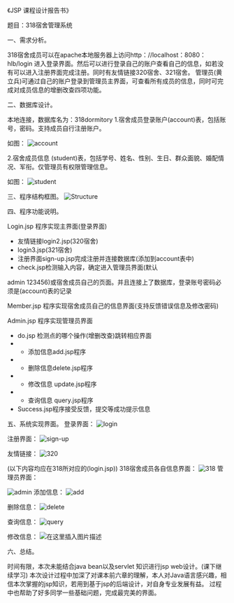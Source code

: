 
《JSP 课程设计报告书》

题目：318宿舍管理系统

一、需求分析。

318宿舍成员可以在apache本地服务器上访问http：//localhost：8080：hlb/login 进入登录界面。然后可以进行登录自己的账户查看自己的信息，如若没有可以进入注册界面完成注册。同时有友情链接320宿舍、321宿舍。
管理员(黄立兵)可通过自己的账户登录到管理员主界面，可查看所有成员的信息，同时可完成对成员信息的增删改查四项功能。

二、数据库设计。

本地连接，数据库名为：318dormitory
1.宿舍成员登录账户(account)表，包括账号，密码。支持成员自行注册账户。	

如图：
![account](https://img-blog.csdnimg.cn/20200102214642439.png)

2.宿舍成员信息 (student)表，包括学号、姓名、性别、生日、群众面貌、婚配情况、军衔。仅管理员有权限管理信息。

如图：
![student](https://img-blog.csdnimg.cn/20200102214715963.png)

三、程序结构框图。
![Structure](https://img-blog.csdnimg.cn/20200102214803255.png?x-oss-process=image/watermark,type_ZmFuZ3poZW5naGVpdGk,shadow_10,text_aHR0cHM6Ly9ibG9nLmNzZG4ubmV0L3FxXzQ0ODI0NDAw,size_16,color_FFFFFF,t_70)

四、程序功能说明。

Login.jsp 程序实现主界面(登录界面)
* 友情链接login2.jsp(320宿舍)  
* login3.jsp(321宿舍)
* 注册界面sign-up.jsp完成注册并连接数据库(添加到account表中)  
* check.jsp检测输入内容，确定进入管理员界面(默认

admin 123456)或宿舍成员自己的页面。并且连接上了数据库，登录账号密码必须是(account)表的记录

Member.jsp 程序实现宿舍成员自己的信息界面(支持反馈错误信息及修改密码)

Admin.jsp 程序实现管理员界面
* do.jsp 检测点的哪个操作(增删改查)跳转相应界面
* * 添加信息add.jsp程序
* * 删除信息delete.jsp程序
* * 修改信息 update.jsp程序
* * 查询信息 query.jsp程序
* Success.jsp程序接受反馈，提交等成功提示信息

五、系统实现界面。
登录界面：
![login](https://img-blog.csdnimg.cn/20200102214918994.png?x-oss-process=image/watermark,type_ZmFuZ3poZW5naGVpdGk,shadow_10,text_aHR0cHM6Ly9ibG9nLmNzZG4ubmV0L3FxXzQ0ODI0NDAw,size_16,color_FFFFFF,t_70)

注册界面：
![sign-up](https://img-blog.csdnimg.cn/20200102214953925.png?x-oss-process=image/watermark,type_ZmFuZ3poZW5naGVpdGk,shadow_10,text_aHR0cHM6Ly9ibG9nLmNzZG4ubmV0L3FxXzQ0ODI0NDAw,size_16,color_FFFFFF,t_70)

友情链接：
![320](https://img-blog.csdnimg.cn/2020010221503350.png?x-oss-process=image/watermark,type_ZmFuZ3poZW5naGVpdGk,shadow_10,text_aHR0cHM6Ly9ibG9nLmNzZG4ubmV0L3FxXzQ0ODI0NDAw,size_16,color_FFFFFF,t_70)

(以下内容均应在318所对应的(login.jsp))
318宿舍成员各自信息界面：
![318](https://img-blog.csdnimg.cn/20200102215148826.png)
管理员界面：

![admin](https://img-blog.csdnimg.cn/20200102215221774.png?x-oss-process=image/watermark,type_ZmFuZ3poZW5naGVpdGk,shadow_10,text_aHR0cHM6Ly9ibG9nLmNzZG4ubmV0L3FxXzQ0ODI0NDAw,size_16,color_FFFFFF,t_70)
添加信息：
![add](https://img-blog.csdnimg.cn/20200102215321896.png?x-oss-process=image/watermark,type_ZmFuZ3poZW5naGVpdGk,shadow_10,text_aHR0cHM6Ly9ibG9nLmNzZG4ubmV0L3FxXzQ0ODI0NDAw,size_16,color_FFFFFF,t_70)	

删除信息：
![delete](https://img-blog.csdnimg.cn/20200102215347864.png)

查询信息：
![query](https://img-blog.csdnimg.cn/20200102215435919.png)

修改信息：
![在这里插入图片描述](https://img-blog.csdnimg.cn/20200102215414251.png?x-oss-process=image/watermark,type_ZmFuZ3poZW5naGVpdGk,shadow_10,text_aHR0cHM6Ly9ibG9nLmNzZG4ubmV0L3FxXzQ0ODI0NDAw,size_16,color_FFFFFF,t_70)


六、总结。

时间有限，本次未能结合java bean以及servlet 知识进行jsp web设计。(课下继续学习)
本次设计过程中加深了对课本前六章的理解，本人对Java语言感兴趣，相信本次掌握的jsp知识，若用到基于jsp的后端设计，对自身专业发展有益。
过程中也帮助了好多同学一些基础问题，完成最完美的界面。
